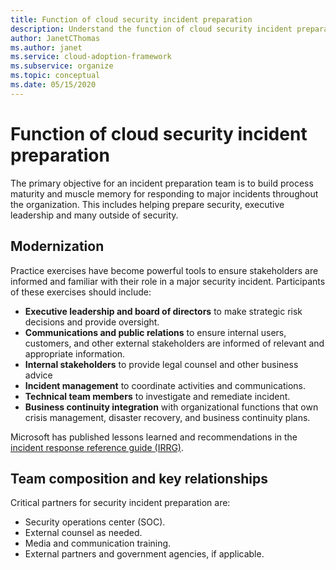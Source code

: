 ```yaml
---
title: Function of cloud security incident preparation
description: Understand the function of cloud security incident preparation.
author: JanetCThomas
ms.author: janet
ms.service: cloud-adoption-framework
ms.subservice: organize
ms.topic: conceptual
ms.date: 05/15/2020
---
```


# Function of cloud security incident preparation

The primary objective for an incident preparation team is to build process maturity and muscle memory for responding to major incidents throughout the organization. This includes helping prepare security, executive leadership and many outside of security.

## Modernization

Practice exercises have become powerful tools to ensure stakeholders are informed and familiar with their role in a major security incident. Participants of these exercises should include:

- **Executive leadership and board of directors** to make strategic risk decisions and provide oversight.
- **Communications and public relations** to ensure internal users, customers, and other external stakeholders are informed of relevant and appropriate information.
- **Internal stakeholders** to provide legal counsel and other business advice
- **Incident management** to coordinate activities and communications.
- **Technical team members** to investigate and remediate incident.
- **Business continuity integration** with organizational functions that own crisis management, disaster recovery, and business continuity plans.

<!-- docsTest:casing "Incident Response Reference Guide (IRRG)" -->
<!-- cSpell:ignore IRRG -->

Microsoft has published lessons learned and recommendations in the [incident response reference guide (IRRG)](https://aka.ms/IRRG).

## Team composition and key relationships

Critical partners for security incident preparation are:

- Security operations center (SOC).
- External counsel as needed.
- Media and communication training.
- External partners and government agencies, if applicable.

